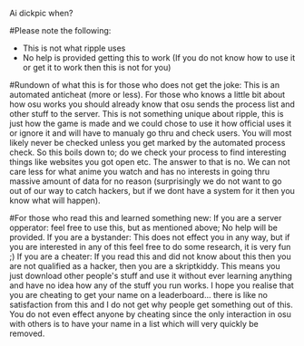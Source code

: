 Ai dickpic when?

#Please note the following:
- This is not what ripple uses
- No help is provided getting this to work (If you do not know how to use it or get it to work then this is not for you)

#Rundown of what this is for those who does not get the joke:
This is an automated anticheat (more or less).
For those who knows a little bit about how osu works you should already know that osu sends the process list and other stuff to the server.
This is not something unique about ripple, this is just how the game is made and we could chose to use it how official uses it or ignore it and will have to manualy go thru and check users. You will most likely never be checked unless you get marked by the automated process check.
So this boils down to; do we check your process to find interesting things like websites you got open etc.
The answer to that is no. We can not care less for what anime you watch and has no interests in going thru massive amount of data for no reason (surprisingly we do not want to go out of our way to catch hackers, but if we dont have a system for it then you know what will happen).

#For those who read this and learned something new:
If you are a server opperator: feel free to use this, but as mentioned above; No help will be provided.
If you are a bystander: This does not effect you in any way, but if you are interested in any of this feel free to do some research, it is very fun ;)
If you are a cheater: If you read this and did not know about this then you are not qualified as a hacker, then you are a skriptkiddy. This means you just download other people's stuff and use it without ever learning anything and have no idea how any of the stuff you run works. I hope you realise that you are cheating to get your name on a leaderboard... there is like no satisfaction from this and I do not get why people get something out of this. You do not even effect anyone by cheating since the only interaction in osu with others is to have your name in a list which will very quickly be removed.